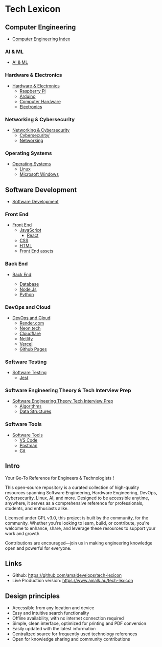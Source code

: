 # Tech Lexicon

## Computer Engineering

- [Computer Engineering Index](./computer-engineering/README.md)

### AI & ML

- [AI & ML](./computer-engineering/ai-ml/README.md)

### Hardware & Electronics

- [Hardware & Electronics](./computer-engineering/hardware-electronics/README.md)
  - [Raspberry Pi](./computer-engineering/hardware-electronics/raspberrypi/)
  - [Arduino](./computer-engineering/hardware-electronics/arduino/README.md)
  - [Computer Hardware](./computer-engineering/hardware-electronics/computer-hardware/README.md)
  - [Electronics](./computer-engineering/hardware-electronics/computer-hardware/README.md)

### Networking & Cybersecurity

- [Networking & Cybersecurity](./computer-engineering/networking-cybersecurity/README.md)
  - [Cybersecurity/](./computer-engineering/networking-cybersecurity/cybersecurity/README.md)
  - [Networking](./computer-engineering/networking-cybersecurity/networking/README.md)

### Operating Systems

- [Operating Systems](./computer-engineering/operating-systems/README.md)
  - [Linux](./computer-engineering/operating-systems/linux/README.md)
  - [Microsoft Windows](./computer-engineering/operating-systems/microsoft-windows/README.md)

## Software Development

- [Software Development](./software-development/README.md)

### Front End

- [Front End](./software-development/frontend/README.md)
  - [JavaScript](./software-development/frontend/javascript/README.md)
    - [React](./software-development/frontend/javascript/react/README.md)
  - [CSS](./software-development/frontend/css/README.md)
  - [HTML](./software-development/frontend/html/README.md)
  - [Front End assets](./software-development/frontend/assets/)

### Back End

- [Back End](./software-development/backend/README.md)

  - [Database](./software-development/backend/database/README.md)
  - [Node.Js](./software-development/backend/nodejs/README.md)
  - [Python](./software-development/backend/python/README.md)

### DevOps and Cloud

- [DevOps and Cloud](./software-development/devops-cloud/README.md)
  - [Render.com](./software-development/devops-cloud/cloud-providers/render-com.md)
  - [Neon.tech](./software-development/devops-cloud/cloud-providers/neon-tech.md)
  - [Cloudflare](./software-development/devops-cloud/cloud-providers/cloudflare.md)
  - [Netlify](./software-development/devops-cloud/cloud-providers/netlify.md)
  - [Vercel](./software-development/devops-cloud/cloud-providers/vercel.md)
  - [Github Pages](./software-development/devops-cloud/cloud-providers/github-pages.md)

### Software Testing

- [Software Testing](./software-development/testing/README.md)
  - [Jest](./software-development/testing/jest/README.md)

### Software Engineering Theory & Tech Interview Prep

- [Software Engineering Theory Tech Interview Prep](./software-development/theory/README.md)
  - [Algorithms](./software-development/theory/algorithms/README.md)
  - [Data Structures](./software-development/theory/data-structures/README.md)

### Software Tools

- [Software Tools](./software-development/tools/README.md)
  - [VS Code](./software-development/tools/vscode/README.md)
  - [Postman](./software-development/tools/postman.md)
  - [Git](./software-development/tools/git/README.md)

## Intro

Your Go-To Reference for Engineers & Technologists !

This open-source repository is a curated collection of high-quality resources spanning Software Engineering, Hardware Engineering, DevOps, Cybersecurity, Linux, AI, and more. Designed to be accessible anytime, anywhere, it serves as a comprehensive reference for professionals, students, and enthusiasts alike.

Licensed under GPL v3.0, this project is built by the community, for the community. Whether you're looking to learn, build, or contribute, you're welcome to enhance, share, and leverage these resources to support your work and growth.

Contributions are encouraged—join us in making engineering knowledge open and powerful for everyone.

## Links

- Github: https://github.com/amaldevelops/tech-lexicon
- Live Production version: https://www.amalk.au/tech-lexicon

## Design principles

- Accessible from any location and device
- Easy and intuitive search functionality
- Offline availability, with no internet connection required
- Simple, clean interface, optimized for printing and PDF conversion
- Easily updated with the latest information
- Centralized source for frequently used technology references
- Open for knowledge sharing and community contributions
